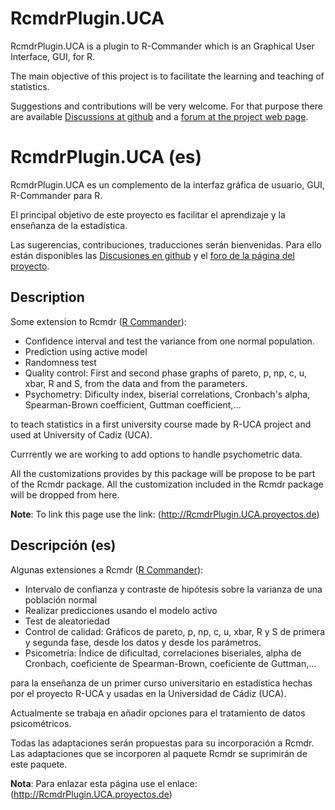 # RcmdrPlugin.UCA

RcmdrPlugin.UCA is a plugin to R-Commander which is an Graphical User Interface, GUI, for R.

The main objective of this project is to facilitate the learning and teaching of statistics.

Suggestions and contributions will be very welcome. For that purpose there are available [Discussions at github](https://github.com/MMunozMarquez/RcmdrPlugin.UCA/discussions) and a [forum at the project web page](https://knuth.uca.es/moodle/mod/forum/view.php?id=2656&lang=en).

# RcmdrPlugin.UCA (es)

RcmdrPlugin.UCA es un complemento de la interfaz gráfica de usuario, GUI, R-Commander para R.

El principal objetivo de este proyecto es facilitar el aprendizaje y la enseñanza de la estadística.

Las sugerencias, contribuciones, traducciones serán bienvenidas. Para ello están disponibles las [Discusiones en github](https://github.com/MMunozMarquez/RcmdrPlugin.UCA/discussions) y el [foro de la página del proyecto](https://knuth.uca.es/moodle/mod/forum/view.php?id=2656&lang=es).

## Description

Some extension to Rcmdr ([R Commander](https://socialsciences.mcmaster.ca/jfox/Misc/Rcmdr/)):

 - Confidence interval and test the variance from one normal population.
 - Prediction using active model
 - Randomness test
 - Quality control: First and second phase graphs of pareto, p, np, c, u, xbar, R and S, from the data and from the parameters.
 - Psychometry: Dificulty index, biserial correlations, Cronbach's alpha, Spearman-Brown coefficient, Guttman coefficient,...

to teach statistics in a first university course made by R-UCA project and used at University of Cadiz (UCA).

Currrently we are working to add options to handle psychometric data.

All the customizations provides by this package will be propose to be part of the Rcmdr package.
All the customization included in the Rcmdr package will be dropped from here.

**Note**: To link this page use the link: (http://RcmdrPlugin.UCA.proyectos.de)

## Descripción (es)

Algunas extensiones a Rcmdr ([R Commander](https://socialsciences.mcmaster.ca/jfox/Misc/Rcmdr/)):

 - Intervalo de confianza y contraste de hipótesis sobre la varianza de una población normal
 - Realizar predicciones usando el modelo activo
 - Test de aleatoriedad
 - Control de calidad: Gráficos de pareto, p, np, c, u, xbar, R y S de primera y segunda fase, desde los datos y desde los parámetros.
 - Psicometría: Índice de dificultad, correlaciones biseriales, alpha de Cronbach, coeficiente de Spearman-Brown, coeficiente de Guttman,...

para la enseñanza de un primer curso universitario en estadística hechas por el proyecto R-UCA y usadas en la Universidad de Cádiz (UCA).

Actualmente se trabaja en añadir opciones para el tratamiento de datos psicométricos.

Todas las adaptaciones serán propuestas para su incorporación a Rcmdr.
Las adaptaciones que se incorporen al paquete Rcmdr se suprimirán de este paquete.

**Nota**: Para enlazar esta página use el enlace: (http://RcmdrPlugin.UCA.proyectos.de)

